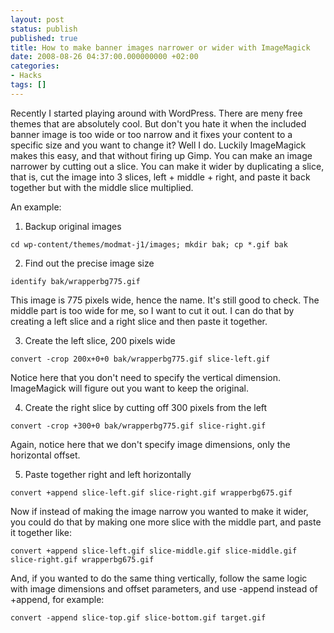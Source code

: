 ```yaml
---
layout: post
status: publish
published: true
title: How to make banner images narrower or wider with ImageMagick
date: 2008-08-26 04:37:00.000000000 +02:00
categories:
- Hacks
tags: []
---
```

Recently I started playing around with WordPress. There are meny free themes that are absolutely cool. But don't you hate it when the included banner image is too wide or too narrow and it fixes your content to a specific size and you want to change it? Well I do. Luckily ImageMagick makes this easy, and that without firing up Gimp. You can make an image narrower by cutting out a slice. You can make it wider by duplicating a slice, that is, cut the image into 3 slices, left + middle + right, and paste it back together but with the middle slice multiplied.

An example:

1. Backup original images

```
cd wp-content/themes/modmat-j1/images; mkdir bak; cp *.gif bak
```

2. Find out the precise image size

```
identify bak/wrapperbg775.gif
```

This image is 775 pixels wide, hence the name. It's still good to check. The middle part is too wide for me, so I want to cut it out. I can do that by creating a left slice and a right slice and then paste it together.

3. Create the left slice, 200 pixels wide

```
convert -crop 200x+0+0 bak/wrapperbg775.gif slice-left.gif
```

Notice here that you don't need to specify the vertical dimension. ImageMagick will figure out you want to keep the original.

4. Create the right slice by cutting off 300 pixels from the left

```
convert -crop +300+0 bak/wrapperbg775.gif slice-right.gif
```

Again, notice here that we don't specify image dimensions, only the horizontal offset.

5. Paste together right and left horizontally

```
convert +append slice-left.gif slice-right.gif wrapperbg675.gif
```

Now if instead of making the image narrow you wanted to make it wider, you could do that by making one more slice with the middle part, and paste it together like:

```
convert +append slice-left.gif slice-middle.gif slice-middle.gif slice-right.gif wrapperbg675.gif
```

And, if you wanted to do the same thing vertically, follow the same logic with image dimensions and offset parameters, and use -append instead of +append, for example:

```
convert -append slice-top.gif slice-bottom.gif target.gif
```

